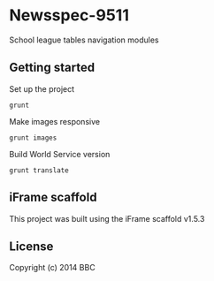 # Newsspec-9511

School league tables navigation modules

## Getting started

Set up the project

```
grunt
```

Make images responsive

```
grunt images
```

Build World Service version

```
grunt translate
```

## iFrame scaffold

This project was built using the iFrame scaffold v1.5.3

## License
Copyright (c) 2014 BBC